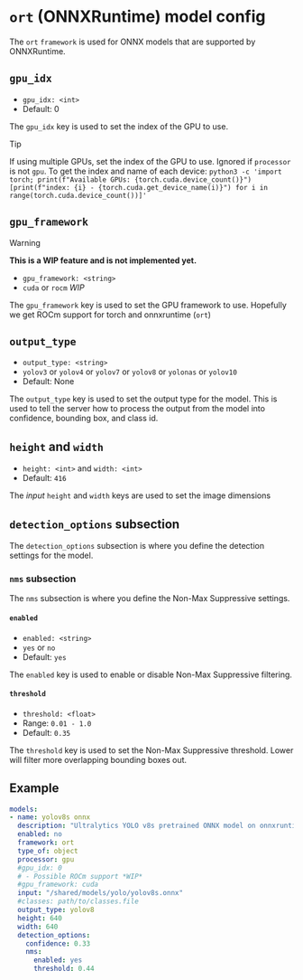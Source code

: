 # `ort` (ONNXRuntime) model config
The `ort` `framework` is used for ONNX models that are supported by ONNXRuntime.

## `gpu_idx`
- `gpu_idx: <int>`
- Default: 0

The `gpu_idx` key is used to set the index of the GPU to use.

>[!TIP]
> If using multiple GPUs, set the index of the GPU to use. Ignored if `processor` is not `gpu`.
> To get the index and name of each device:
> `python3 -c 'import torch; print(f"Available GPUs: {torch.cuda.device_count()}") [print(f"index: {i} - {torch.cuda.get_device_name(i)}") for i in range(torch.cuda.device_count())]'`

## `gpu_framework`
>[!WARNING]
> **This is a WIP feature and is not implemented yet.**

- `gpu_framework: <string>`
- `cuda` or `rocm` *WIP*

The `gpu_framework` key is used to set the GPU framework to use. Hopefully we get ROCm support for 
torch and onnxruntime (`ort`)

## `output_type`
- `output_type: <string>`
- `yolov3` or `yolov4` or `yolov7` or `yolov8` or `yolonas` or `yolov10`
- Default: None

The `output_type` key is used to set the output type for the model. This is used to tell the server
how to process the output from the model into confidence, bounding box, and class id.

## `height` and `width`
- `height: <int>` and `width: <int>`
- Default: `416`

The *input* `height` and `width` keys are used to set the image dimensions

## `detection_options` subsection
The `detection_options` subsection is where you define the detection settings for the model.

### `nms` subsection
The `nms` subsection is where you define the Non-Max Suppressive settings.

#### `enabled`
- `enabled: <string>`
- `yes` or `no`
- Default: `yes`

The `enabled` key is used to enable or disable Non-Max Suppressive filtering.

#### `threshold`
- `threshold: <float>`
- Range: `0.01 - 1.0`
- Default: `0.35`

The `threshold` key is used to set the Non-Max Suppressive threshold. Lower will filter more
overlapping bounding boxes out.

## Example
  ```yaml
models:
  - name: yolov8s onnx
    description: "Ultralytics YOLO v8s pretrained ONNX model on onnxruntime"
    enabled: no
    framework: ort
    type_of: object
    processor: gpu
    #gpu_idx: 0
    # - Possible ROCm support *WIP*
    #gpu_framework: cuda
    input: "/shared/models/yolo/yolov8s.onnx"
    #classes: path/to/classes.file
    output_type: yolov8
    height: 640
    width: 640
    detection_options:
      confidence: 0.33
      nms:
        enabled: yes
        threshold: 0.44
```
